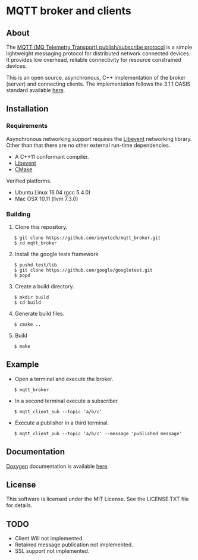 # MQTT broker and clients

## About

The [MQTT (MQ Telemetry Transport) publish/subscribe
protocol](htts://mqtt.org) is a simple lightweight messaging protocol
for distributed network connected devices.  It provides low overhead,
reliable connectivity for resource constrained devices.

This is an open source, asynchronous, C++ implementation of the broker
(server) and connecting clients.  The implementation follows the 3.1.1
OASIS standard available
[here](http://docs.oasis-open.org/mqtt/mqtt/v3.1.1/os/mqtt-v3.1.1-os.html).

## Installation

### Requirements

Asynchronous networking support requires the
[Libevent](http://libevent.org) networking library.  Other than that
there are no other external run-time dependencies.

* A C++11 conformant compiler.
* [Libevent](http://libevent.org)
* [CMake](Cmhttps://cmake.org/)

Verified platforms.

* Ubuntu Linux 16.04 (gcc 5.4.0)
* Mac OSX 10.11 (llvm 7.3.0)

### Building

1. Clone this repository.
````
   $ git clone https://github.com/inyotech/mqtt_broker.git
   $ cd mqtt_broker
````

2. Install the google tests framework
```
   $ pushd test/lib
   $ git clone https://github.com/google/googletest.git
   $ popd
```

3. Create a build directory.
````
   $ mkdir build
   $ cd build
````

4. Generate build files.
````
   $ cmake ..
````

5. Build
````
   $ make
````

## Example

* Open a terminal and execute the broker.
````
   $ mqtt_broker
````

* In a second terminal execute a subscriber.
````
   $ mqtt_client_sub --topic 'a/b/c'
````

* Execute a publisher in a third terminal.
````
   $ mqtt_client_pub --topic 'a/b/c' --message 'published message'
````

## Documentation

[Doxygen](http://www.stack.nl/~dimitri/doxygen/) documentation is
available [here](https://inyotech.github.io/mqtt_broker).

## License

This software is licensed under the MIT License.  See the LICENSE.TXT file for details.

## TODO

* Client Will not implemented.
* Retained message publication not implemented.
* SSL support not implemented.
